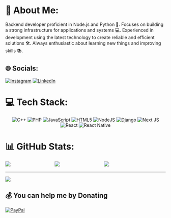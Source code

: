 # 💫 About Me:
Backend developer proficient in Node.js and Python 🚀. Focuses on building a strong infrastructure for applications and systems 💻. Experienced in development using the latest technology to create reliable and efficient solutions 🛠️. Always enthusiastic about learning new things and improving skills 📚.


## 🌐 Socials:
[![Instagram](https://img.shields.io/badge/Instagram-%23E4405F.svg?logo=Instagram&logoColor=white)](https://instagram.com/rehandiazz) [![LinkedIn](https://img.shields.io/badge/LinkedIn-%230077B5.svg?logo=linkedin&logoColor=white)](https://linkedin.com/in/rehan-dias-pratama) 

# 💻 Tech Stack:
<div align="center">
    <img src="https://img.shields.io/badge/c++-%2300599C.svg?style=for-the-badge&logo=c%2B%2B&logoColor=white" alt="C++">
    <img src="https://img.shields.io/badge/php-%23777BB4.svg?style=for-the-badge&logo=php&logoColor=white" alt="PHP">
    <img src="https://img.shields.io/badge/javascript-%23323330.svg?style=for-the-badge&logo=javascript&logoColor=%23F7DF1E" alt="JavaScript">
    <img src="https://img.shields.io/badge/html5-%23E34F26.svg?style=for-the-badge&logo=html5&logoColor=white" alt="HTML5">
    <img src="https://img.shields.io/badge/node.js-6DA55F?style=for-the-badge&logo=node.js&logoColor=white" alt="NodeJS">
    <img src="https://img.shields.io/badge/django-%23092E20.svg?style=for-the-badge&logo=django&logoColor=white" alt="Django">
    <img src="https://img.shields.io/badge/Next-black?style=for-the-badge&logo=next.js&logoColor=white" alt="Next JS">
    <img src="https://img.shields.io/badge/react-%2320232a.svg?style=for-the-badge&logo=react&logoColor=%2361DAFB" alt="React">
    <img src="https://img.shields.io/badge/react_native-%2320232a.svg?style=for-the-badge&logo=react&logoColor=%2361DAFB" alt="React Native">
</div>

# 📊 GitHub Stats:
<div style="display: inline-block; width: 30%; white-space: nowrap;">
    <div style="display: inline-block; width: 100%;">
        <img src="https://github-readme-stats.vercel.app/api?username=RehanDias&theme=dracula&hide_border=true&include_all_commits=false&count_private=false">
    </div>
</div>
<div style="display: inline-block; width: 30%; white-space: nowrap;">
    <div style="display: inline-block; width: 100%;">
        <img src="https://github-readme-stats.vercel.app/api/top-langs/?username=RehanDias&theme=dracula&hide_border=true&include_all_commits=false&count_private=false&layout=compact">
    </div>
</div>
<div style="display: inline-block; width: 30%; white-space: nowrap;">
    <div style="display: inline-block; width: 100%;">
        <img src="https://github-readme-streak-stats.herokuapp.com/?user=RehanDias&theme=dracula&hide_border=true">
    </div>
</div>


---
[![](https://visitcount.itsvg.in/api?id=RehanDias&icon=7&color=1)](https://visitcount.itsvg.in)

  ## 💰 You can help me by Donating
  [![PayPal](https://img.shields.io/badge/PayPal-00457C?style=for-the-badge&logo=paypal&logoColor=white)](https://paypal.me/rehandiasp) 

  
<!-- Proudly created with GPRM ( https://gprm.itsvg.in ) -->

